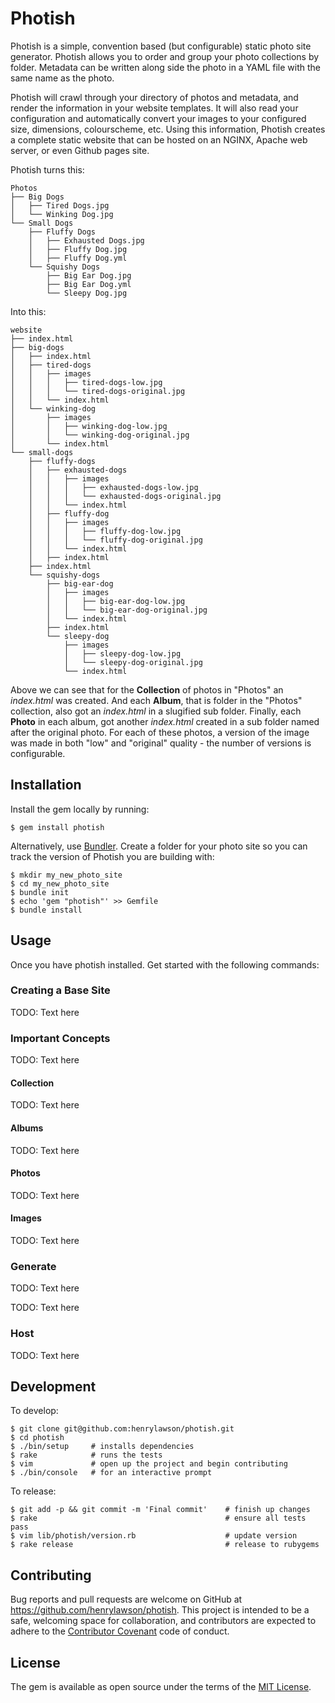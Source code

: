 # Photish

Photish is a simple, convention based (but configurable) static photo site
generator. Photish allows you to order and group your photo collections by
folder. Metadata can be written along side the photo in a YAML file with the
same name as the photo.

Photish will crawl through your directory of photos and metadata, and render
the information in your website templates. It will also read your configuration
and automatically convert your images to your configured size, dimensions,
colourscheme, etc. Using this information, Photish creates a complete static
website that can be hosted on an NGINX, Apache web server, or even Github
pages site.

Photish turns this:

    Photos
    ├── Big Dogs
    │   ├── Tired Dogs.jpg
    │   └── Winking Dog.jpg
    └── Small Dogs
        ├── Fluffy Dogs
        │   ├── Exhausted Dogs.jpg
        │   ├── Fluffy Dog.jpg
        │   ├── Fluffy Dog.yml
        └── Squishy Dogs
            ├── Big Ear Dog.jpg
            ├── Big Ear Dog.yml
            └── Sleepy Dog.jpg

Into this:

    website
    ├── index.html
    ├── big-dogs
    │   ├── index.html
    │   ├── tired-dogs
    │   │   ├── images
    │   │   │   ├── tired-dogs-low.jpg
    │   │   │   └── tired-dogs-original.jpg
    │   │   └── index.html
    │   └── winking-dog
    │       ├── images
    │       │   ├── winking-dog-low.jpg
    │       │   └── winking-dog-original.jpg
    │       └── index.html
    └── small-dogs
        ├── fluffy-dogs
        │   ├── exhausted-dogs
        │   │   ├── images
        │   │   │   ├── exhausted-dogs-low.jpg
        │   │   │   └── exhausted-dogs-original.jpg
        │   │   └── index.html
        │   ├── fluffy-dog
        │   │   ├── images
        │   │   │   ├── fluffy-dog-low.jpg
        │   │   │   └── fluffy-dog-original.jpg
        │   │   └── index.html
        │   ├── index.html
        ├── index.html
        └── squishy-dogs
            ├── big-ear-dog
            │   ├── images
            │   │   ├── big-ear-dog-low.jpg
            │   │   └── big-ear-dog-original.jpg
            │   └── index.html
            ├── index.html
            └── sleepy-dog
                ├── images
                │   ├── sleepy-dog-low.jpg
                │   └── sleepy-dog-original.jpg
                └── index.html

Above we can see that for the **Collection** of photos in "Photos" an
_index.html_ was created.  And each **Album**, that is folder in the "Photos"
collection, also got an _index.html_ in a slugified sub folder. Finally, each
**Photo** in each album, got another _index.html_ created in a sub folder named
after the original photo. For each of these photos, a version of the image was
made in both "low" and "original" quality - the number of versions is
configurable.

## Installation

Install the gem locally by running:

    $ gem install photish

Alternatively, use [Bundler](http://bundler.io/). Create a folder for your
photo site so you can track the version of Photish you are building with:

    $ mkdir my_new_photo_site
    $ cd my_new_photo_site
    $ bundle init
    $ echo 'gem "photish"' >> Gemfile
    $ bundle install

## Usage

Once you have photish installed. Get started with the following commands:

### Creating a Base Site

TODO: Text here

### Important Concepts

TODO: Text here

#### Collection

TODO: Text here

#### Albums

TODO: Text here

#### Photos

TODO: Text here

#### Images

TODO: Text here

### Generate

TODO: Text here

TODO: Text here

### Host

TODO: Text here

## Development

To develop:

    $ git clone git@github.com:henrylawson/photish.git
    $ cd photish
    $ ./bin/setup     # installs dependencies
    $ rake            # runs the tests
    $ vim             # open up the project and begin contributing
    $ ./bin/console   # for an interactive prompt

To release:

    $ git add -p && git commit -m 'Final commit'    # finish up changes
    $ rake                                          # ensure all tests pass
    $ vim lib/photish/version.rb                    # update version
    $ rake release                                  # release to rubygems

## Contributing

Bug reports and pull requests are welcome on GitHub at
https://github.com/henrylawson/photish. This project is intended to be a safe,
welcoming space for collaboration, and contributors are expected to adhere to
the [Contributor Covenant](contributor-covenant.org) code of conduct.

## License

The gem is available as open source under the terms of the [MIT
License](http://opensource.org/licenses/MIT).

